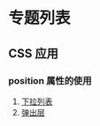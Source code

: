 专题列表
====

CSS 应用
----

### position 属性的使用

1. [下拉列表](./css/position/dropdown.md)
2. [弹出层](./css/position/modal.md)
